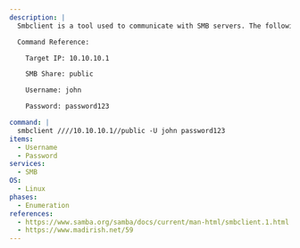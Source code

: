 ```yaml
---
description: |
  Smbclient is a tool used to communicate with SMB servers. The following command will connect to an SMB share `C$` using valid credentials.

  Command Reference:

  	Target IP: 10.10.10.1

  	SMB Share: public

  	Username: john

  	Password: password123

command: |
  smbclient ////10.10.10.1//public -U john password123
items:
  - Username
  - Password
services:
  - SMB
OS:
  - Linux
phases:
  - Enumeration
references:
  - https://www.samba.org/samba/docs/current/man-html/smbclient.1.html
  - https://www.madirish.net/59
---
```

